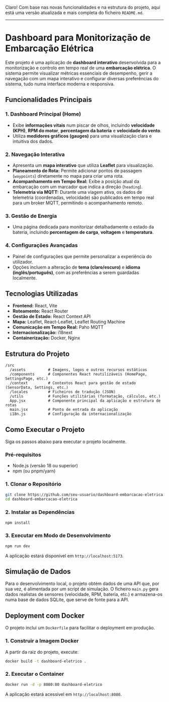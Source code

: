 Claro\! Com base nas novas funcionalidades e na estrutura do projeto, aqui está uma versão atualizada e mais completa do ficheiro `README.md`.

-----

# Dashboard para Monitorização de Embarcação Elétrica

Este projeto é uma aplicação de **dashboard interativo** desenvolvida para a monitorização e controlo em tempo real de uma **embarcação elétrica**. O sistema permite visualizar métricas essenciais de desempenho, gerir a navegação com um mapa interativo e configurar diversas preferências do sistema, tudo numa interface moderna e responsiva.

## Funcionalidades Principais

### 1\. **Dashboard Principal (Home)**

  - Exibe **informações vitais** num piscar de olhos, incluindo **velocidade (KPH)**, **RPM do motor**, **percentagem da bateria** e **velocidade do vento**.
  - Utiliza **medidores gráficos (gauges)** para uma visualização clara e intuitiva dos dados.

### 2\. **Navegação Interativa**

  - Apresenta um **mapa interativo** que utiliza **Leaflet** para visualização.
  - **Planeamento de Rota:** Permite adicionar pontos de passagem (`waypoints`) diretamente no mapa para criar uma rota.
  - **Acompanhamento em Tempo Real:** Exibe a posição atual da embarcação com um marcador que indica a direção (`heading`).
  - **Telemetria via MQTT:** Durante uma viagem ativa, os dados de telemetria (coordenadas, velocidade) são publicados em tempo real para um broker MQTT, permitindo o acompanhamento remoto.

### 3\. **Gestão de Energia**

  - Uma página dedicada para monitorizar detalhadamente o estado da bateria, incluindo **percentagem de carga**, **voltagem** e **temperatura**.

### 4\. **Configurações Avançadas**

  - Painel de configurações que permite personalizar a experiência do utilizador.
  - Opções incluem a alteração de **tema (claro/escuro)** e **idioma (inglês/português)**, com as preferências a serem guardadas localmente.

## Tecnologias Utilizadas

  - **Frontend:** React, Vite
  - **Roteamento:** React Router
  - **Gestão de Estado:** React Context API
  - **Mapa:** Leaflet, React-Leaflet, Leaflet Routing Machine
  - **Comunicação em Tempo Real:** Paho MQTT
  - **Internacionalização:** i18next
  - **Containerização:** Docker, Nginx

## Estrutura do Projeto

```
/src
  /assets          # Imagens, logos e outros recursos estáticos
  /components      # Componentes React reutilizáveis (HomePage, SettingsPage, etc.)
  /context         # Contextos React para gestão de estado (SensorData, Settings, etc.)
  /locales         # Ficheiros de tradução (JSON)
  /utils           # Funções utilitárias (formatação, cálculos, etc.)
  App.jsx          # Componente principal da aplicação e estrutura de rotas
  main.jsx         # Ponto de entrada da aplicação
  i18n.js          # Configuração da internacionalização
```

## Como Executar o Projeto

Siga os passos abaixo para executar o projeto localmente.

### Pré-requisitos

  - Node.js (versão 18 ou superior)
  - npm (ou pnpm/yarn)

### 1\. **Clonar o Repositório**

```bash
git clone https://github.com/seu-usuario/dashboard-embarcacao-eletrica.git
cd dashboard-embarcacao-eletrica
```

### 2\. **Instalar as Dependências**

```bash
npm install
```

### 3\. **Executar em Modo de Desenvolvimento**

```bash
npm run dev
```

A aplicação estará disponível em `http://localhost:5173`.

## Simulação de Dados

Para o desenvolvimento local, o projeto obtém dados de uma API que, por sua vez, é alimentada por um script de simulação. O ficheiro `main.py` gera dados realistas de sensores (velocidade, RPM, bateria, etc.) e armazena-os numa base de dados SQLite, que serve de fonte para a API.

## Deployment com Docker

O projeto inclui um `Dockerfile` para facilitar o deployment em produção.

### 1\. **Construir a Imagem Docker**

A partir da raiz do projeto, execute:

```bash
docker build -t dashboard-eletrico .
```

### 2\. **Executar o Container**

```bash
docker run -d -p 8080:80 dashboard-eletrico
```

A aplicação estará acessível em `http://localhost:8080`.
